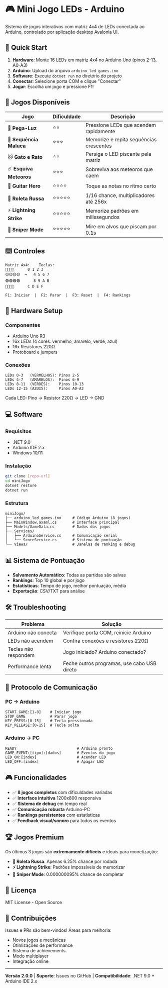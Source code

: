 # 🎮 Mini Jogo LEDs - Arduino

Sistema de jogos interativos com matriz 4x4 de LEDs conectada ao Arduino, controlado por aplicação desktop Avalonia UI.

## 🚀 Quick Start

1. **Hardware**: Monte 16 LEDs em matriz 4x4 no Arduino Uno (pinos 2-13, A0-A3)
2. **Arduino**: Upload do arquivo `arduino_led_games.ino`
3. **Software**: Execute `dotnet run` no diretório do projeto
4. **Conectar**: Selecione porta COM e clique "Conectar"
5. **Jogar**: Escolha um jogo e pressione F1!

## 🎯 Jogos Disponíveis

| Jogo | Dificuldade | Descrição |
|------|-------------|-----------|
| 🎯 **Pega-Luz** | ⭐⭐ | Pressione LEDs que acendem rapidamente |
| 🧠 **Sequência Maluca** | ⭐⭐⭐ | Memorize e repita sequências crescentes |
| 🐱 **Gato e Rato** | ⭐⭐ | Persiga o LED piscante pela matriz |
| ☄️ **Esquiva Meteoros** | ⭐⭐⭐ | Sobreviva aos meteoros que caem |
| 🎸 **Guitar Hero** | ⭐⭐⭐⭐ | Toque as notas no ritmo certo |
| 🎲 **Roleta Russa** | ⭐⭐⭐⭐⭐ | 1/16 chance, multiplicadores até 256x |
| ⚡ **Lightning Strike** | ⭐⭐⭐⭐⭐ | Memorize padrões em milissegundos |
| 🎯 **Sniper Mode** | ⭐⭐⭐⭐⭐ | Mire em alvos que piscam por 0.1s |

## ⌨️ Controles

```
Matriz 4x4:    Teclas:
🔴🔴🔴🔴      0 1 2 3
🟡🟡🟡🟡  →   4 5 6 7
🟢🟢🟢🟢      8 9 A B
🔵🔵🔵🔵      C D E F

F1: Iniciar  |  F2: Parar  |  F3: Reset  |  F4: Rankings
```

## 🔧 Hardware Setup

### Componentes
- Arduino Uno R3
- 16x LEDs (4 cores: vermelho, amarelo, verde, azul)
- 16x Resistores 220Ω
- Protoboard e jumpers

### Conexões
```
LEDs 0-3   (VERMELHOS): Pinos 2-5
LEDs 4-7   (AMARELOS):  Pinos 6-9
LEDs 8-11  (VERDES):    Pinos 10-13
LEDs 12-15 (AZUIS):     Pinos A0-A3
```

Cada LED: Pino → Resistor 220Ω → LED → GND

## 💻 Software

### Requisitos
- .NET 9.0
- Arduino IDE 2.x
- Windows 10/11

### Instalação
```bash
git clone [repo-url]
cd miniJogo
dotnet restore
dotnet run
```

### Estrutura
```
miniJogo/
├── arduino_led_games.ino     # Código Arduino (8 jogos)
├── MainWindow.axaml.cs       # Interface principal
├── Models/GameData.cs        # Dados dos jogos
├── Services/               
│   ├── ArduinoService.cs     # Comunicação serial
│   └── ScoreService.cs       # Sistema de pontuação
└── Views/                    # Janelas de ranking e debug
```

## 📊 Sistema de Pontuação

- **Salvamento Automático**: Todas as partidas são salvas
- **Rankings**: Top 10 global e por jogo
- **Estatísticas**: Tempo de jogo, melhor pontuação, média
- **Exportação**: CSV/TXT para análise

## 🛠️ Troubleshooting

| Problema | Solução |
|----------|---------|
| Arduino não conecta | Verifique porta COM, reinicie Arduino |
| LEDs não acendem | Confira conexões e resistores 220Ω |
| Teclas não respondem | Jogo iniciado? Arduino conectado? |
| Performance lenta | Feche outros programas, use cabo USB direto |

## 🔌 Protocolo de Comunicação

### PC → Arduino
```
START_GAME:[1-8]    # Iniciar jogo
STOP_GAME           # Parar jogo
KEY_PRESS:[0-15]    # Tecla pressionada
KEY_RELEASE:[0-15]  # Tecla solta
```

### Arduino → PC
```
READY                           # Arduino pronto
GAME_EVENT:[tipo]:[dados]       # Eventos do jogo
LED_ON:[index]                  # Acender LED
LED_OFF:[index]                 # Apagar LED
```

## 🎮 Funcionalidades

- ✅ **8 jogos completos** com dificuldades variadas
- ✅ **Interface intuitiva** 1200x800 responsiva
- ✅ **Sistema de debug** em tempo real
- ✅ **Comunicação robusta** Arduino-PC
- ✅ **Rankings persistentes** com estatísticas
- ✅ **Feedback visual/sonoro** para todos os eventos

## 🏆 Jogos Premium

Os últimos 3 jogos são **extremamente difíceis** e ideais para monetização:

- **🎲 Roleta Russa**: Apenas 6.25% chance por rodada
- **⚡ Lightning Strike**: Padrões impossíveis de memorizar
- **🎯 Sniper Mode**: 0.000000095% chance de completar

## 📄 Licença

MIT License - Open Source

## 🤝 Contribuições

Issues e PRs são bem-vindos! Áreas para melhoria:
- Novos jogos e mecânicas
- Otimizações de performance  
- Sistema de achievements
- Modo multiplayer
- Integração online

---

**Versão 2.0.0** | **Suporte**: Issues no GitHub | **Compatibilidade**: .NET 9.0 + Arduino IDE 2.x